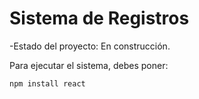 <h1>Sistema de Registros</h1>

-Estado del proyecto: En construcción.

Para ejecutar el sistema, debes poner:

```npm install react```
